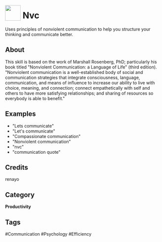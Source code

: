 # <img src="https://raw.githack.com/FortAwesome/Font-Awesome/master/svgs/solid/expand-arrows-alt.svg" card_color="#BDC3C7" width="50" height="50" style="vertical-align:bottom"/> Nvc
Uses principles of nonviolent communication to help you structure your thinking and communicate better.

## About
This skill is based on the work of Marshall Rosenberg, PhD; particularly his book titled "Nonviolent Communication: a Language of Life" (third edition). "Nonviolent communication is a well-established body of social and communication strategies that integrate consciousness, language, communication, and means of influence to increase our ability to live with choice, meaning, and connection; connect empathetically with self and others to have more satisfying relationships; and sharing of resources so everybody is able to benefit."

## Examples
* "Lets communicate"
* "Let's communicate"
* "Compassionate communication"
* "Nonviolent communication"
* "nvc"
* "communication quote"

## Credits
renayo

## Category
**Productivity**

## Tags
#Communication
#Psychology
#Efficiency

